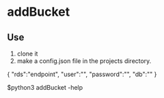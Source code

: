 # addBucket

## Use  
1. clone it   
2. make a config.json file in the projects directory.     
  
  
{
  "rds":"endpoint",
  "user":"",
  "password":"",
  "db":""
}
  
$python3 addBucket -help
